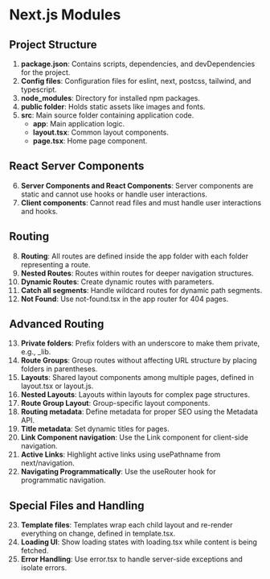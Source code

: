# Next.js Modules

## Project Structure

1. **package.json**: Contains scripts, dependencies, and devDependencies for the project.
2. **Config files**: Configuration files for eslint, next, postcss, tailwind, and typescript.
3. **node_modules**: Directory for installed npm packages.
4. **public folder**: Holds static assets like images and fonts.
5. **src**: Main source folder containing application code.
   - **app**: Main application logic.
   - **layout.tsx**: Common layout components.
   - **page.tsx**: Home page component.

## React Server Components

6. **Server Components and React Components**: Server components are static and cannot use hooks or handle user interactions.
7. **Client components**: Cannot read files and must handle user interactions and hooks.

## Routing

8. **Routing**: All routes are defined inside the app folder with each folder representing a route.
9. **Nested Routes**: Routes within routes for deeper navigation structures.
10. **Dynamic Routes**: Create dynamic routes with parameters.
11. **Catch all segments**: Handle wildcard routes for dynamic path segments.
12. **Not Found**: Use not-found.tsx in the app router for 404 pages.

## Advanced Routing

13. **Private folders**: Prefix folders with an underscore to make them private, e.g., _lib.
14. **Route Groups**: Group routes without affecting URL structure by placing folders in parentheses.
15. **Layouts**: Shared layout components among multiple pages, defined in layout.tsx or layout.js.
16. **Nested Layouts**: Layouts within layouts for complex page structures.
17. **Route Group Layout**: Group-specific layout components.
18. **Routing metadata**: Define metadata for proper SEO using the Metadata API.
19. **Title metadata**: Set dynamic titles for pages.
20. **Link Component navigation**: Use the Link component for client-side navigation.
21. **Active Links**: Highlight active links using usePathname from next/navigation.
22. **Navigating Programmatically**: Use the useRouter hook for programmatic navigation.

## Special Files and Handling

23. **Template files**: Templates wrap each child layout and re-render everything on change, defined in template.tsx.
24. **Loading UI**: Show loading states with loading.tsx while content is being fetched.
25. **Error Handling**: Use error.tsx to handle server-side exceptions and isolate errors.
